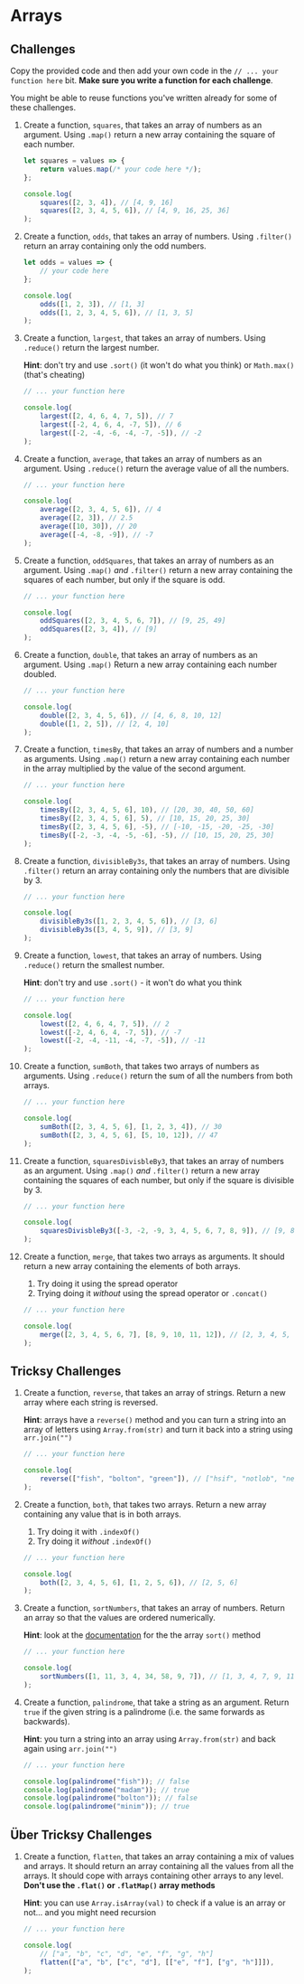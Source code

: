 # Arrays

## Challenges

Copy the provided code and then add your own code in the `// ... your function here` bit. **Make sure you write a function for each challenge**.

You might be able to reuse functions you've written already for some of these challenges.

1) Create a function, `squares`, that takes an array of numbers as an argument. Using `.map()` return a new array containing the square of each number.

    ```javascript
    let squares = values => {
        return values.map(/* your code here */);
    };

    console.log(
        squares([2, 3, 4]), // [4, 9, 16]
        squares([2, 3, 4, 5, 6]), // [4, 9, 16, 25, 36]
    );
    ```

1) Create a function, `odds`, that takes an array of numbers. Using `.filter()` return an array containing only the odd numbers.

    ```javascript
    let odds = values => {
        // your code here
    };

    console.log(
        odds([1, 2, 3]), // [1, 3]
        odds([1, 2, 3, 4, 5, 6]), // [1, 3, 5]
    );
    ```

1) Create a function, `largest`, that takes an array of numbers. Using `.reduce()` return the largest number.

    **Hint**: don't try and use `.sort()` (it won't do what you think) or `Math.max()` (that's cheating)

    ```javascript
    // ... your function here

    console.log(
        largest([2, 4, 6, 4, 7, 5]), // 7
        largest([-2, 4, 6, 4, -7, 5]), // 6
        largest([-2, -4, -6, -4, -7, -5]), // -2
    );
    ```

1) Create a function, `average`, that takes an array of numbers as an argument. Using `.reduce()` return the average value of all the numbers.

    ```javascript
    // ... your function here

    console.log(
        average([2, 3, 4, 5, 6]), // 4
        average([2, 3]), // 2.5
        average([10, 30]), // 20
        average([-4, -8, -9]), // -7
    );
    ```

1) Create a function, `oddSquares`, that takes an array of numbers as an argument. Using `.map()` *and* `.filter()` return a new array containing the squares of each number, but only if the square is odd.

    ```javascript
    // ... your function here

    console.log(
        oddSquares([2, 3, 4, 5, 6, 7]), // [9, 25, 49]
        oddSquares([2, 3, 4]), // [9]
    );
    ```

1) Create a function, `double`, that takes an array of numbers as an argument. Using `.map()` Return a new array containing each number doubled.

    ```javascript
    // ... your function here

    console.log(
        double([2, 3, 4, 5, 6]), // [4, 6, 8, 10, 12]
        double([1, 2, 5]), // [2, 4, 10]
    );
    ```

1) Create a function, `timesBy`, that takes an array of numbers and a number as arguments. Using `.map()` return a new array containing each number in the array multiplied by the value of the second argument.

    ```javascript
    // ... your function here

    console.log(
        timesBy([2, 3, 4, 5, 6], 10), // [20, 30, 40, 50, 60]
        timesBy([2, 3, 4, 5, 6], 5), // [10, 15, 20, 25, 30]
        timesBy([2, 3, 4, 5, 6], -5), // [-10, -15, -20, -25, -30]
        timesBy([-2, -3, -4, -5, -6], -5), // [10, 15, 20, 25, 30]
    );
    ```

1) Create a function, `divisibleBy3s`, that takes an array of numbers. Using `.filter()` return an array containing only the numbers that are divisible by 3.

    ```javascript
    // ... your function here

    console.log(
        divisibleBy3s([1, 2, 3, 4, 5, 6]), // [3, 6]
        divisibleBy3s([3, 4, 5, 9]), // [3, 9]
    );
    ```

1) Create a function, `lowest`, that takes an array of numbers. Using `.reduce()` return the smallest number.

    **Hint**: don't try and use `.sort()` - it won't do what you think

    ```javascript
    // ... your function here

    console.log(
        lowest([2, 4, 6, 4, 7, 5]), // 2
        lowest([-2, 4, 6, 4, -7, 5]), // -7
        lowest([-2, -4, -11, -4, -7, -5]), // -11
    );
    ```

1) Create a function, `sumBoth`, that takes two arrays of numbers as arguments. Using `.reduce()` return the sum of all the numbers from both arrays.

    ```javascript
    // ... your function here

    console.log(
        sumBoth([2, 3, 4, 5, 6], [1, 2, 3, 4]), // 30
        sumBoth([2, 3, 4, 5, 6], [5, 10, 12]), // 47
    );
    ```

1) Create a function, `squaresDivisbleBy3`, that takes an array of numbers as an argument. Using `.map()` *and* `.filter()` return a new array containing the squares of each number, but only if the square is divisible by 3.

    ```javascript
    // ... your function here

    console.log(
        squaresDivisbleBy3([-3, -2, -9, 3, 4, 5, 6, 7, 8, 9]), // [9, 81, 9, 36, 81]
    );
    ```

1) Create a function, `merge`, that takes two arrays as arguments. It should return a new array containing the elements of both arrays.

    1. Try doing it using the spread operator
    3. Trying doing it *without* using the spread operator or `.concat()`

    ```javascript
    // ... your function here

    console.log(
        merge([2, 3, 4, 5, 6, 7], [8, 9, 10, 11, 12]), // [2, 3, 4, 5, 6, 7, 8, 9, 10, 11, 12]
    );
    ```

## Tricksy Challenges

1) Create a function, `reverse`, that takes an array of strings. Return a new array where each string is reversed.

    **Hint**: arrays have a `reverse()` method and you can turn a string into an array of letters using `Array.from(str)` and turn it back into a string using `arr.join("")`

    ```javascript
    // ... your function here

    console.log(
        reverse(["fish", "bolton", "green"]), // ["hsif", "notlob", "neerg"]
    );
    ```

1) Create a function, `both`, that takes two arrays. Return a new array containing any value that is in both arrays.

    1. Try doing it with `.indexOf()`
    2. Try doing it *without* `.indexOf()`

    ```javascript
    // ... your function here

    console.log(
        both([2, 3, 4, 5, 6], [1, 2, 5, 6]), // [2, 5, 6]
    );
    ```

1) Create a function, `sortNumbers`, that takes an array of numbers. Return an array so that the values are ordered numerically.

    **Hint**: look at the [documentation](https://developer.mozilla.org/en/docs/Web/JavaScript/Reference/Global_Objects/Array/sort) for the the array `sort()` method

    ```javascript
    // ... your function here

    console.log(
        sortNumbers([1, 11, 3, 4, 34, 58, 9, 7]), // [1, 3, 4, 7, 9, 11, 34, 58]
    );
    ```

1) Create a function, `palindrome`, that take a string as an argument. Return `true` if the given string is a palindrome (i.e. the same forwards as backwards).

    **Hint**: you turn a string into an array using `Array.from(str)` and back again using `arr.join("")`

    ```javascript
    // ... your function here

    console.log(palindrome("fish")); // false
    console.log(palindrome("madam")); // true
    console.log(palindrome("bolton")); // false
    console.log(palindrome("minim")); // true
    ```

## Über Tricksy Challenges

1) Create a function, `flatten`, that takes an array containing a mix of values and arrays. It should return an array containing all the values from all the arrays. It should cope with arrays containing other arrays to any level. **Don't use the `.flat()` or `.flatMap()` array methods**

    **Hint**: you can use `Array.isArray(val)` to check if a value is an array or not... and you might need recursion

    ```javascript
    // ... your function here

    console.log(
        // ["a", "b", "c", "d", "e", "f", "g", "h"]
        flatten(["a", "b", ["c", "d"], [["e", "f"], ["g", "h"]]]),
    );
    ```
